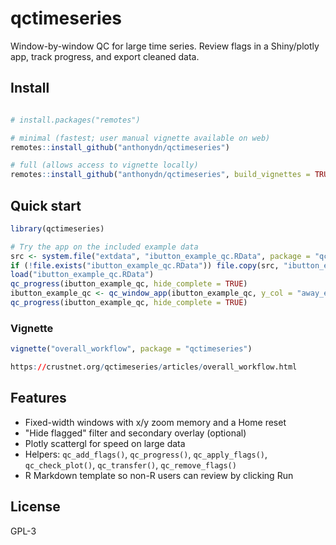 # qctimeseries

Window-by-window QC for large time series. Review flags in a Shiny/plotly app, track progress, and export cleaned data.

## Install

```r

# install.packages("remotes")

# minimal (fastest; user manual vignette available on web)
remotes::install_github("anthonydn/qctimeseries")

# full (allows access to vignette locally)
remotes::install_github("anthonydn/qctimeseries", build_vignettes = TRUE)
```

## Quick start

```r
library(qctimeseries)

# Try the app on the included example data
src <- system.file("extdata", "ibutton_example_qc.RData", package = "qctimeseries")
if (!file.exists("ibutton_example_qc.RData")) file.copy(src, "ibutton_example_qc.RData")
load("ibutton_example_qc.RData")
qc_progress(ibutton_example_qc, hide_complete = TRUE)
ibutton_example_qc <- qc_window_app(ibutton_example_qc, y_col = "away_eos_co2_flux", time_col = "DateTime")
qc_progress(ibutton_example_qc, hide_complete = TRUE)
```

### Vignette

```r
vignette("overall_workflow", package = "qctimeseries")

https://crustnet.org/qctimeseries/articles/overall_workflow.html
```

## Features

* Fixed-width windows with x/y zoom memory and a Home reset
* "Hide flagged" filter and secondary overlay (optional)
* Plotly scattergl for speed on large data
* Helpers: `qc_add_flags()`, `qc_progress()`, `qc_apply_flags()`, `qc_check_plot()`, `qc_transfer()`, `qc_remove_flags()`
* R Markdown template so non-R users can review by clicking Run

## License

GPL-3
